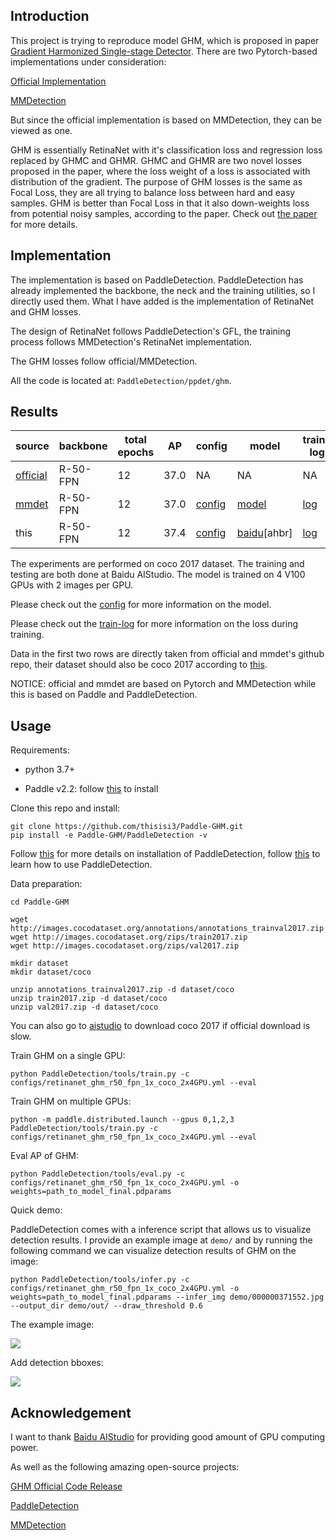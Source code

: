 

## Introduction

This project is trying to reproduce model GHM, which is proposed in paper [Gradient Harmonized Single-stage Detector](https://arxiv.org/abs/1811.05181). There are two Pytorch-based implementations under consideration:

[Official Implementation](https://github.com/libuyu/GHM_Detection)

[MMDetection](https://github.com/open-mmlab/mmdetection/tree/v2.16.0/configs/ghm)

But since the official implementation is based on MMDetection, they can be viewed as one. 

GHM is essentially RetinaNet with it's classification loss and regression loss replaced by GHMC and GHMR. GHMC and GHMR are two novel losses proposed in the paper, where the loss weight of a loss is associated with distribution of the gradient. The purpose of GHM losses is the same as Focal Loss, they are all trying to balance loss between hard and easy samples. GHM is better than Focal Loss in that it also down-weights loss from potential noisy samples, according to the paper. Check out [the paper](https://arxiv.org/abs/1811.05181) for more details.

## Implementation

The implementation is based on PaddleDetection. PaddleDetection has already implemented the backbone, the neck and the training utilities, so I directly used them. What I have added is the implementation of RetinaNet and GHM losses.

The design of RetinaNet follows PaddleDetection's GFL, the training process follows MMDetection's RetinaNet implementation.

The GHM losses follow official/MMDetection. 

All the code is located at: `PaddleDetection/ppdet/ghm`.

## Results

| source                                                       | backbone | total epochs | AP   | config                                                       | model                                                        | train-log                                                    |
| ------------------------------------------------------------ | -------- | ------------ | ---- | ------------------------------------------------------------ | ------------------------------------------------------------ | ------------------------------------------------------------ |
| [official](https://github.com/libuyu/GHM_Detection)          | R-50-FPN | 12           | 37.0 | NA                                                           | NA                                                           | NA                                                           |
| [mmdet](https://github.com/open-mmlab/mmdetection/tree/master/configs/ghm) | R-50-FPN | 12           | 37.0 | [config](https://github.com/open-mmlab/mmdetection/tree/master/configs/ghm/retinanet_ghm_r50_fpn_1x_coco.py) | [model](https://download.openmmlab.com/mmdetection/v2.0/ghm/retinanet_ghm_r50_fpn_1x_coco/retinanet_ghm_r50_fpn_1x_coco_20200130-a437fda3.pth) | [log](https://download.openmmlab.com/mmdetection/v2.0/ghm/retinanet_ghm_r50_fpn_1x_coco/retinanet_ghm_r50_fpn_1x_coco_20200130_004213.log.json) |
| this                                                         | R-50-FPN | 12           | 37.4 | [config](https://github.com/thisisi3/Paddle-GHM/blob/main/configs/retinanet_ghm_r50_fpn_1x_coco_2x4GPU.yml) | [baidu](https://pan.baidu.com/s/1UmUXq6UKZuQhvld9SXXGKg)[ahbr] | [log](https://github.com/thisisi3/Paddle-GHM/blob/main/workerlog.0) |

The experiments are performed on coco 2017 dataset. The training and testing are both done at Baidu AIStudio. The model is trained on 4 V100 GPUs with 2 images per GPU. 

Please check out the [config](https://github.com/thisisi3/Paddle-GHM/blob/main/configs/retinanet_ghm_r50_fpn_1x_coco_2x4GPU.yml) for more information on the model.

Please check out the [train-log](https://github.com/thisisi3/Paddle-GHM/blob/main/workerlog.0) for more information on the loss during training. 

Data in the first two rows are directly taken from official and mmdet's github repo, their dataset should also be coco 2017 according to [this](https://github.com/open-mmlab/mmdetection/blob/master/docs/model_zoo.md). 

NOTICE: official and mmdet are based on Pytorch and MMDetection while this is based on Paddle and PaddleDetection.

## Usage

Requirements: 

- python 3.7+

- Paddle v2.2: follow [this](https://www.paddlepaddle.org.cn/install/quick) to install


Clone this repo and install:

```shell
git clone https://github.com/thisisi3/Paddle-GHM.git
pip install -e Paddle-GHM/PaddleDetection -v
```

Follow [this](https://github.com/PaddlePaddle/PaddleDetection/blob/release/2.3/docs/tutorials/INSTALL.md) for more details on installation of PaddleDetection, follow [this](https://github.com/PaddlePaddle/PaddleDetection/blob/release/2.3/docs/tutorials/GETTING_STARTED.md) to learn how to use PaddleDetection. 

Data preparation:

```shell
cd Paddle-GHM

wget http://images.cocodataset.org/annotations/annotations_trainval2017.zip
wget http://images.cocodataset.org/zips/train2017.zip
wget http://images.cocodataset.org/zips/val2017.zip

mkdir dataset
mkdir dataset/coco

unzip annotations_trainval2017.zip -d dataset/coco
unzip train2017.zip -d dataset/coco
unzip val2017.zip -d dataset/coco
```

You can also go to [aistudio](https://aistudio.baidu.com/aistudio/datasetdetail/7122) to download coco 2017 if official download is slow.

Train GHM on a single GPU:

```shell
python PaddleDetection/tools/train.py -c configs/retinanet_ghm_r50_fpn_1x_coco_2x4GPU.yml --eval
```

Train GHM on multiple GPUs:

```shell
python -m paddle.distributed.launch --gpus 0,1,2,3 PaddleDetection/tools/train.py -c configs/retinanet_ghm_r50_fpn_1x_coco_2x4GPU.yml --eval
```

Eval AP of GHM:

```shell
python PaddleDetection/tools/eval.py -c configs/retinanet_ghm_r50_fpn_1x_coco_2x4GPU.yml -o weights=path_to_model_final.pdparams
```

Quick demo:

PaddleDetection comes with a inference script that allows us to visualize detection results. I provide an example image at `demo/` and by running the following command we can visualize detection results of GHM on the image:

```shell
python PaddleDetection/tools/infer.py -c configs/retinanet_ghm_r50_fpn_1x_coco_2x4GPU.yml -o weights=path_to_model_final.pdparams --infer_img demo/000000371552.jpg --output_dir demo/out/ --draw_threshold 0.6
```

The example image:

![](https://github.com/thisisi3/Paddle-GHM/blob/main/demo/000000371552.jpg?raw=true)

Add detection bboxes:

![](https://github.com/thisisi3/Paddle-GHM/blob/main/demo/out/000000371552.jpg?raw=true)



## Acknowledgement 

I want to thank [Baidu AIStudio](https://aistudio.baidu.com/aistudio/index) for providing good amount of GPU computing power. 

As well as the following amazing open-source projects:

[GHM Official Code Release](https://github.com/libuyu/GHM_Detection)

[PaddleDetection](https://github.com/PaddlePaddle/PaddleDetection)

[MMDetection](https://github.com/open-mmlab/mmdetection)

